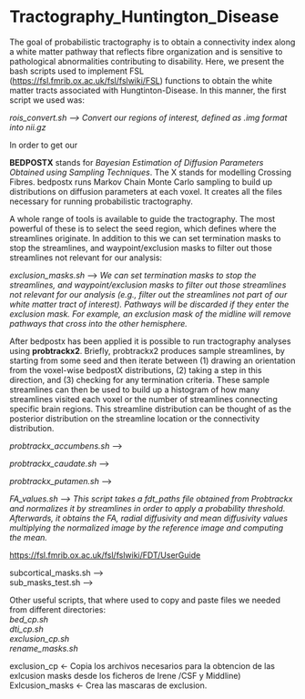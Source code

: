 # Tractography_Huntington_Disease

The goal of probabilistic tractography is to obtain a connectivity index along a white matter pathway that reflects fibre organization and is sensitive to pathological abnormalities contributing to disability. Here, we present the bash scripts used to implement FSL (https://fsl.fmrib.ox.ac.uk/fsl/fslwiki/FSL) functions to obtain the white matter tracts associated with Hungtinton-Disease. In this manner, the first script we used was:

*rois_convert.sh --> Convert our regions of interest, defined as .img format into nii.gz*

In order to get our 

**BEDPOSTX** stands for *Bayesian Estimation of Diffusion Parameters Obtained using Sampling Techniques*. The X stands for modelling Crossing Fibres. bedpostx runs Markov Chain Monte Carlo sampling to build up distributions on diffusion parameters at each voxel. It creates all the files necessary for running probabilistic tractography.  

A whole range of tools is available to guide the tractography. The most powerful of these is to select the seed region, which defines where the streamlines originate. In addition to this we can set termination masks to stop the streamlines, and waypoint/exclusion masks to filter out those streamlines not relevant for our analysis:  

*exclusion_masks.sh* --> *We can set termination masks to stop the streamlines, and waypoint/exclusion masks to filter out those streamlines not relevant for our analysis (e.g., filter out the streamlines not part of our white matter tract of interest). Pathways will be discarded if they enter the exclusion mask. For example, an exclusion mask of the midline will remove pathways that cross into the other hemisphere.*  


After bedpostx has been applied it is possible to run tractography analyses using **probtrackx2**. Briefly, probtrackx2 produces sample streamlines, by starting from some seed and then iterate between (1) drawing an orientation from the voxel-wise bedpostX distributions, (2) taking a step in this direction, and (3) checking for any termination criteria. These sample streamlines can then be used to build up a histogram of how many streamlines visited each voxel or the number of streamlines connecting specific brain regions. This streamline distribution can be thought of as the posterior distribution on the streamline location or the connectivity distribution.  

*probtrackx_accumbens.sh* -->  

*probtrackx_caudate.sh* -->   

*probtrackx_putamen.sh* -->  


*FA_values.sh -->  This script takes a fdt_paths file obtained from Probtrackx and normalizes it by streamlines in order to apply a probability threshold. Afterwards, it obtains the FA, radial diffusivity and mean diffusivity values multiplying the normalized image by the reference image and computing the mean.*  


https://fsl.fmrib.ox.ac.uk/fsl/fslwiki/FDT/UserGuide



 
  
subcortical_masks.sh -->   
sub_masks_test.sh -->  

Other useful scripts, that where used to copy and paste files we needed from different directories:  
*bed_cp.sh*   
*dti_cp.sh*  
*exclusion_cp.sh*  
*rename_masks.sh*  

exclusion_cp <- Copia los archivos necesarios para la obtencion de las exlcusion masks desde los ficheros de Irene /CSF y Middline)
Exlcusion_masks <- Crea las mascaras de exclusion.



